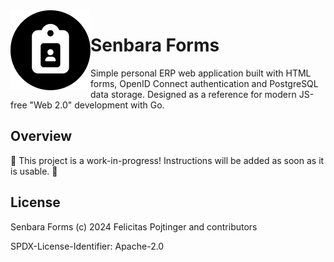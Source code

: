 <img alt="Project icon" style="vertical-align: middle;" src="./docs/icon.svg" width="128" height="128" align="left">

# Senbara Forms

Simple personal ERP web application built with HTML forms, OpenID Connect authentication and PostgreSQL data storage. Designed as a reference for modern JS-free "Web 2.0" development with Go.

## Overview

🚧 This project is a work-in-progress! Instructions will be added as soon as it is usable. 🚧

## License

Senbara Forms (c) 2024 Felicitas Pojtinger and contributors

SPDX-License-Identifier: Apache-2.0
